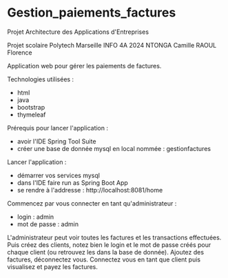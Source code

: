 # Gestion_paiements_factures
Projet Architecture des Applications d'Entreprises

Projet scolaire Polytech Marseille
INFO 4A 2024
NTONGA Camille
RAOUL Florence

Application web pour gérer les paiements de factures.

Technologies utilisées :
- html
- java
- bootstrap
- thymeleaf

Prérequis pour lancer l'application : 
- avoir l'IDE Spring Tool Suite
- créer une base de donnée mysql en local nommée : gestionfactures

Lancer l'application :
- démarrer vos services mysql
- dans l'IDE faire run as Spring Boot App
- se rendre à l'addresse : http://localhost:8081/home


Commencez par vous connecter en tant qu'administrateur :
- login : admin
- mot de passe : admin

L'administrateur peut voir toutes les factures et les transactions effectuées.
Puis créez des clients, notez bien le login et le mot de passe créés pour chaque client (ou retrouvez les dans la base de donnée).
Ajoutez des factures, déconnectez vous.
Connectez vous en tant que client puis visualisez et payez les factures.

